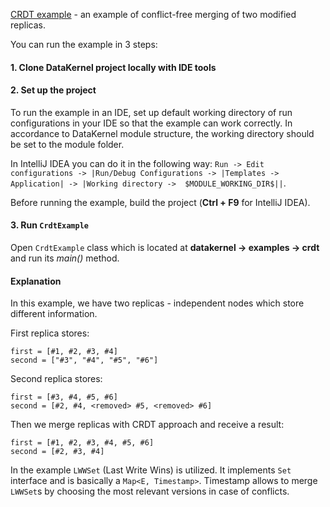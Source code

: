 [CRDT example](https://github.com/softindex/datakernel/blob/master/examples/crdt/src/main/java/io/datakernel/examples/CrdtExample.java) - 
an example of conflict-free merging of two modified replicas.

You can run the example in 3 steps:

#### 1. Clone DataKernel project locally with IDE tools

#### 2. Set up the project
To run the example in an IDE, set up default working directory of run configurations in your IDE so that the example can 
work correctly. In accordance to DataKernel module structure, the working directory should be set to the module folder. 

In IntelliJ IDEA you can do it in the following way:
`Run -> Edit configurations -> |Run/Debug Configurations -> |Templates -> Application| -> |Working directory -> 
$MODULE_WORKING_DIR$||`.

Before running the example, build the project (**Ctrl + F9** for IntelliJ IDEA).

#### 3. Run `CrdtExample`
Open `CrdtExample` class which is located at **datakernel -> examples -> crdt** and run its 
*main()* method.

#### Explanation
In this example, we have two replicas - independent nodes which store different information.

First replica stores:
```
first = [#1, #2, #3, #4]
second = ["#3", "#4", "#5", "#6"]
```

Second replica stores:
```
first = [#3, #4, #5, #6]
second = [#2, #4, <removed> #5, <removed> #6]
```

Then we merge replicas with CRDT approach and receive a result:
```
first = [#1, #2, #3, #4, #5, #6]
second = [#2, #3, #4]
```

In the example `LWWSet` (Last Write Wins) is utilized. It implements `Set` interface and is basically a 
`Map<E, Timestamp>`. Timestamp allows to merge `LWWSet`s by choosing the most relevant versions in case of conflicts.